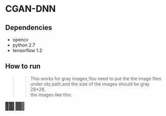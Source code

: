 # CGAN-DNN
## Dependencies
* opencv
* python 2.7
* tensorflow 1.2
## How to run
>>This works for gray images,You need to put the the image flies under obj path,and the size of the images should be gray 28*28, \
the images like this:
>>
>>
![label image](https://raw.githubusercontent.com/Daonancai/CGAN-DNN/master/y1.png)
![label image](https://raw.githubusercontent.com/Daonancai/CGAN-DNN/master/y2.png)
